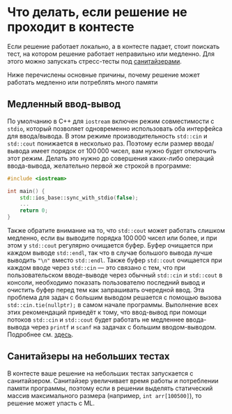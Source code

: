 # Что делать, если решение не проходит в контесте

Если решение работает локально, а в контесте падает, стоит поискать тест, на котором решение работает неправильно или медленно. Для этого можно запускать стресс-тесты под [санитайзерами](./environment.md).

Ниже перечислены основные причины, почему решение может работать медленно или потреблять много памяти

## Медленный ввод-вывод

По умолчанию в C++ для `iostream` включен режим совместимости с `stdio`, который позволяет одновременно использовать оба интерфейса для ввода/вывода. В этом режиме производительность `std::cin` и `std::cout` понижается в несколько раз.
Поэтому если размер ввода/вывода имеет порядок от 100&thinsp;000 чисел, вам нужно будет отключить этот режим. Делать это нужно до совершения каких-либо операций ввода-вывода, желательно первой же строкой в программе:

``` C++
#include <iostream>

int main() {
    std::ios_base::sync_with_stdio(false);
    ...
    return 0;
}
```

Также обратите внимание на то, что `std::cout` может работать слишком медленно, если вы выводите порядка 100&thinsp;000 чисел или более, и при этом у `std::cout` регулярно очищается буфер. Буфер очищается при каждом выводе `std::endl`, так что в случае большого вывода лучше выводить `"\n"` вместо `std::endl`. Также буфер `std::cout` очищается при каждом вводе через `std::cin` &mdash; это связано с тем, что при пользовательском вводе-выводе через обычный `std::cin` и `std::cout` в консоли, необходимо показать пользователю последний вывод и очистить буфер перед тем как запрашивать очередной ввод. Эта проблема для задач с большим выводом решается с помощью вызова `std::cin.tie(nullptr);` в самом начале программы. Выполнение всех этих рекомендаций приведёт к тому, что ввод-вывод при помощи потоков `std::cin` и `std::cout` будет работать не медленнее ввода-вывода через `printf` и `scanf` на задачах с большим вводом-выводом. Подробнее см. [здесь](http://stackoverflow.com/questions/9274057).

## Санитайзеры на небольших тестах

В контесте ваше решение на небольших тестах запускается с санитайзером. Санитайзер увеличивает время работы и потреблении памяти программы, поэтому если в решении выделять статический массив максимального размера (например, `int arr[100500]`), то решение может упасть с ML.
